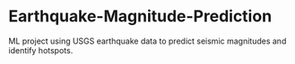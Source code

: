 # Earthquake-Magnitude-Prediction
ML project using USGS earthquake data to predict seismic magnitudes and identify hotspots.
